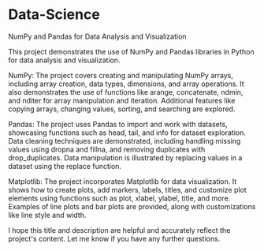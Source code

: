 # Data-Science
NumPy and Pandas for Data Analysis and Visualization

This project demonstrates the use of NumPy and Pandas libraries in Python for data analysis and visualization.

  NumPy: The project covers creating and manipulating NumPy arrays, including array creation, data types, dimensions, and array operations. It also demonstrates the use of functions like arange, concatenate, ndmin,   and nditer for array manipulation and iteration. Additional features like copying arrays, changing values, sorting, and searching are explored.

  Pandas: The project uses Pandas to import and work with datasets, showcasing functions such as head, tail, and info for dataset exploration. Data cleaning techniques are demonstrated, including handling missing     values using dropna and fillna, and removing duplicates with drop_duplicates. Data manipulation is illustrated by replacing values in a dataset using the replace function.

  Matplotlib: The project incorporates Matplotlib for data visualization. It shows how to create plots, add markers, labels, titles, and customize plot elements using functions such as plot, xlabel, ylabel, title,    and more. Examples of line plots and bar plots are provided, along with customizations like line style and width.

I hope this title and description are helpful and accurately reflect the project's content. Let me know if you have any further questions.

